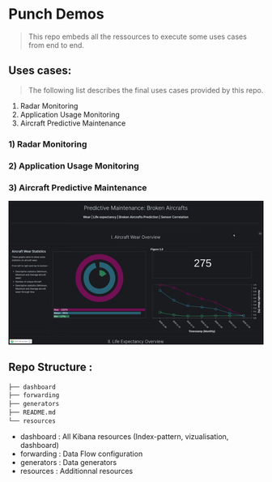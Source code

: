 # Punch Demos

> This repo embeds all the ressources to execute some uses cases from end to end.

## Uses cases:
> The following list describes the final uses cases provided by this repo.

1) Radar Monitoring
2) Application Usage Monitoring
3) Aircraft Predictive Maintenance


### 1) Radar Monitoring
### 2) Application Usage Monitoring
### 3) Aircraft Predictive Maintenance
![alt text](resources/aircraft_maintenance_predictive.gif)

## Repo Structure :
```sh
├── dashboard
├── forwarding
├── generators
├── README.md
└── resources
```
- dashboard : All Kibana resources (Index-pattern, vizualisation, dashboard)
- forwarding : Data Flow configuration
- generators : Data generators
- resources : Additionnal resources